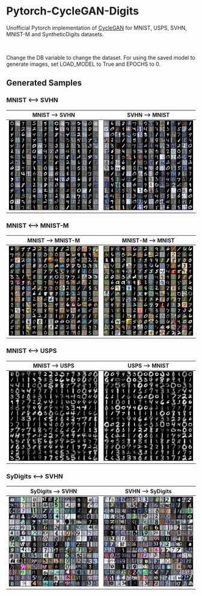 
# Pytorch-CycleGAN-Digits
Unofficial Pytorch implementation of [CycleGAN](https://arxiv.org/abs/1703.10593) for MNIST, USPS, SVHN, MNIST-M and SyntheticDigits datasets.

<br>

Change the DB variable to change the dataset.
For using the saved model to generate images, set LOAD_MODEL to True and EPOCHS to 0.
## Generated Samples
### MNIST &#10231; SVHN
MNIST &#10230; SVHN             |  SVHN &#10230; MNIST
:-------------------------:|:-------------------------:
![MNIST_SVHN.](./Results/SVHN_MNIST/MNIST_SVHN.png)  |  ![SVHN_MNIST](./Results/SVHN_MNIST/SVHN_MNIST.png)

### MNIST &#10231; MNIST-M
MNIST &#10230; MNIST-M             |  MNIST-M &#10230; MNIST
:-------------------------:|:-------------------------:
![MNIST_MNISTM.](Results/MNIST_MNISTM/MNIST_MNISTM.png)  |  ![MNISTM_MNIST](./Results/MNIST_MNISTM/MNISTM_MNIST.png)

### MNIST &#10231; USPS
MNIST &#10230; USPS             |  USPS &#10230; MNIST
:-------------------------:|:-------------------------:
![MNIST_USPS.](./Results/MNIST_USPS/MNIST_USPS.png)  |  ![MNISTM_MNIST](./Results/MNIST_USPS/USPS_MNIST.png)

### SyDigits &#10231; SVHN
SyDigits &#10230; SVHN             |  SVHN &#10230; SyDigits
:-------------------------:|:-------------------------:
![SyDigits_SVHN.](./Results/SyDigits_SVHN/SyDigits_SVHN.png)  |  ![SVHN_SyDigits](./Results/SyDigits_SVHN/SVHN_SyDigits.png)